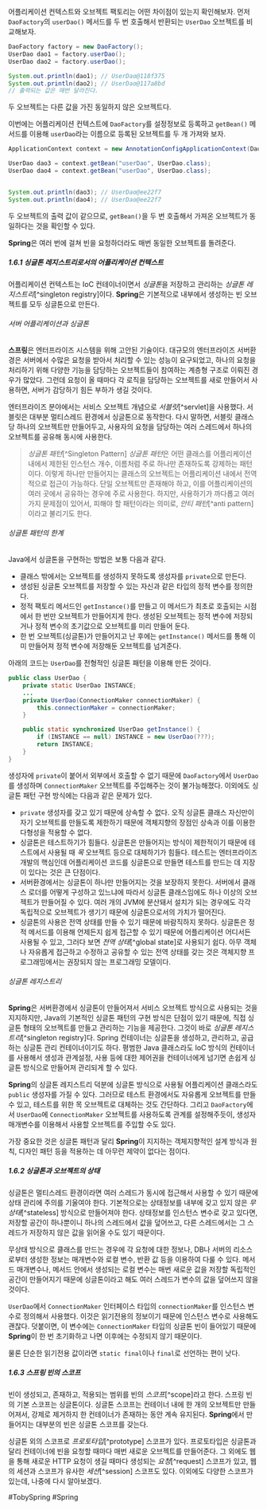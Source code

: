 어플리케이션 컨텍스트와 오브젝트 팩토리는 어떤 차이점이 있는지 확인해보자. 먼저 `DaoFactory`의 `userDao()` 메서드를 두 번 호출해서 반환되는 `UserDao` 오브젝트를 비교해보자.
```java
DaoFactory factory = new DaoFactory();
UserDao dao1 = factory.userDao();
UserDao dao2 = factory.userDao();

System.out.println(dao1); // UserDao@118f375
System.out.println(dao2); // UserDao@117a8bd
// 출력되는 값은 매번 달라진다.
```
두 오브젝트는 다른 값을 가진 동일하지 않은 오브젝트다. 

이번에는 어플리케이션 컨텍스트에 `DaoFactory`를 설정정보로 등록하고 `getBean()` 메서드를 이용해 `userDao`라는 이름으로 등록된 오브젝트를 두 개 가져와 보자.
```java
ApplicationContext context = new AnnotationConfigApplicationContext(DaoFactory.class);

UserDao dao3 = context.getBean("userDao", UserDao.class);
UserDao dao4 = context.getBean("userDao", UserDao.class);


System.out.println(dao3); // UserDao@ee22f7
System.out.println(dao4); // UserDao@ee22f7
```
두 오브젝트의 출력 값이 같으므로, `getBean()`을 두 번 호출해서 가져온 오브젝트가 동일하다는 것을 확인할 수 있다. 

**Spring**은 여러 번에 걸쳐 빈을 요청하더라도 매번 동일한 오브젝트를 돌려준다. 
##### 1.6.1 싱글톤 레지스트리로서의 어플리케이션 컨텍스트
어플리케이션 컨텍스트는 IoC 컨테이너이면서 *싱글톤*을 저장하고 관리하는 *싱글톤 레지스트리*[^singleton registry]이다. **Spring**은 기본적으로 내부에서 생성하는 빈 오브젝트를 모두 싱글톤으로 만든다.
###### 서버 어플리케이션과 싱글톤
**스프링**은 엔터프라이즈 시스템을 위해 고안된 기술이다. 대규모의 엔터프라이즈 서버환경은 서버에서 수많은 요청을 받아서 처리할 수 있는 성능이 요구되었고, 하나의 요청을 처리하기 위해 다양한 기능을 담당하는 오브젝트들이 참여하는 계층형 구조로 이뤄진 경우가 많았다. 그런데 요청이 올 때마다 각 로직을 담당하는 오브젝트를 새로 만들어서 사용하면, 서버가 감당하기 힘든 부하가 생길 것이다.

엔터프라이즈 분야에서는 서비스 오브젝트 개념으로 *서블릿*[^servlet]을 사용했다. 서블릿은 대부분 멀티스레드 환경에서 싱글톤으로 동작한다. 다시 말하면, 서블릿 클래스당 하나의 오브젝트만 만들어두고, 사용자의 요청을 담당하는 여러 스레드에서 하나의 오브젝트를 공유해 동시에 사용한다.
> *싱글톤 패턴*[^Singleton Pattern]
> *싱글톤 패턴*은 어떤 클래스를 어플리케이션 내에서 제한된 인스턴스 개수, 이름처럼 주로 하나만 존재하도록 강제하는 패턴이다. 이렇게 하나만 만들어지는 클래스의 오브젝트는 어플리케이션 내에서 전역적으로 접근이 가능하다. 단일 오브젝트만 존재해야 하고, 이를 어플리케이션의 여러 곳에서 공유하는 경우에 주로 사용한다.
> 하지만, 사용하기가 까다롭고 여러 가지 문제점이 있어서, 피해야 할 패턴이라는 의미로, *안티 패턴*[^anti pattern]이라고 불리기도 한다.
###### 싱글톤 패턴의 한계
Java에서 싱글톤을 구현하는 방법은 보통 다음과 같다.
- 클래스 밖에서는 오브젝트를 생성하지 못하도록 생성자를 `private`으로 만든다.
- 생성된 싱글톤 오브젝트를 저장할 수 있는 자신과 같은 타입의 정적 변수를 정의한다.
- 정적 팩토리 메서드인 `getInstance()`를 만들고 이 메서드가 최초로 호출되는 시점에서 한 번만 오브젝트가 만들어지게 한다. 생성된 오브젝트는 정적 변수에 저장되거나 정적 변수의 초기값으로 오브젝트를 미리 만들어 둔다.
- 한 번 오브젝트(싱글톤)가 만들어지고 난 후에는 `getInstance()` 메서드를 통해 이미 만들어져 정적 변수에 저장해둔 오브젝트를 넘겨준다.

아래의 코드는 `UserDao`를 전형적인 싱글톤 패턴을 이용해 만든 것이다.
```java
public class UserDao {
	private static UserDao INSTANCE;
	...
	private UserDao(ConnectionMaker connectionMaker) {
		this.connectionMaker = connectionMaker;
	}

	public static synchronized UserDao getInstance() {
		if (INSTANCE == null) INSTANCE = new UserDao(???);
		return INSTANCE;
	}
}
```
생성자에 `private`이 붙어서 외부에서 호출할 수 없기 때문에 `DaoFactory`에서 `UserDao`를 생성하며 `ConnectionMaker` 오브젝트를 주입해주는 것이 불가능해졌다. 이외에도 싱글톤 패턴 구현 방식에는 다음과 같은 문제가 있다.
- `private` 생성자를 갖고 있기 때문에 상속할 수 없다.
  오직 싱글톤 클래스 자신만이 자기 오브젝트를 만들도록 제한하기 때문에 객체지향의 장점인 상속과 이를 이용한 다형성을 적용할 수 없다.
- 싱글톤은 테스트하기가 힘들다.
  싱글톤은 만들어지는 방식이 제한적이기 때문에 테스트에서 사용될 때 *목* 오브젝트 등으로 대체하기가 힘들다. 테스트는 엔터프라이즈 개발의 핵심인데 어플리케이션 코드를 싱글톤으로 만들면 테스트를 만드는 데 지장이 있다는 것은 큰 단점이다.
- 서버환경에서는 싱글톤이 하나만 만들어지는 것을 보장하지 못한다.
  서버에서 클래스 로더를 어떻게 구성하고 있느냐에 따라서 싱글톤 클래스임에도 하나 이상의 오브젝트가 만들어질 수 있다. 여러 개의 JVM에 분산돼서 설치가 되는 경우에도 각각 독립적으로 오브젝트가 생기기 때문에 싱글톤으로서의 가치가 떨어진다.
- 싱글톤의 사용은 전역 상태를 만들 수 있기 때문에 바람직하지 못하다.
  싱글톤은 정적 메서드를 이용해 언제든지 쉽게 접근할 수 있기 때문에 어플리케이션 어디서든 사용될 수 있고, 그러다 보면 *전역 상태*[^global state]로 사용되기 쉽다. 아무 객체나 자유롭게 접근하고 수정하고 공유할 수 있는 전역 상태를 갖는 것은 객체지향 프로그래밍에서는 권장되지 않는 프로그래밍 모델이다.
###### 싱글톤 레지스트리
**Spring**은 서버환경에서 싱글톤이 만들어져서 서비스 오브젝트 방식으로 사용되는 것을 지지하지만, Java의 기본적인 싱글톤 패턴의 구현 방식은 단점이 있기 때문에, 직접 싱글톤 형태의 오브젝트를 만들고 관리하는 기능을 제공한다. 그것이 바로 *싱글톤 레지스트리*[^singleton registry]다. Spring 컨테이너는 싱글톤을 생성하고, 관리하고, 공급하는 싱글톤 관리 컨테이너이기도 하다. 평범한 Java 클래스라도 IoC 방식의 컨테이너를 사용해서 생성과 관계설정, 사용 등에 대한 제어권을 컨테이너에게 넘기면 손쉽게 싱글톤 방식으로 만들어져 관리되게 할 수 있다.

**Spring**의 싱글톤 레지스트리 덕분에 싱글톤 방식으로 사용될 어플리케이션 클래스라도 `public` 생성자를 가질 수 있다. 그러므로 테스트 환경에서도 자유롭게 오브젝트를 만들 수 있고, 테스트를 위한 목 오브젝트로 대체하는 것도 간단하다. 그리고 `DaoFactory`에서 `UserDao`에 `ConnectionMaker` 오브젝트를 사용하도록 관계를 설정해주듯이, 생성자 매개변수를 이용해서 사용할 오브젝트를 주입할 수도 있다.

가장 중요한 것은 싱글톤 패턴과 달리 **Spring**이 지지하는 객체지향적인 설계 방식과 원칙, 디자인 패턴 등을 적용하는 데 아무런 제약이 없다는 점이다.
##### 1.6.2 싱글톤과 오브젝트의 상태
싱글톤은 멀티스레드 환경이라면 여러 스레드가 동시에 접근해서 사용할 수 있기 때문에 상태 관리에 주의를 기울여야 한다. 기본적으로는 상태정보를 내부에 갖고 있지 않은 *무상태*[^stateless] 방식으로 만들어져야 한다. 상태정보를 인스턴스 변수로 갖고 있다면, 저장할 공간이 하나뿐이니 하나의 스레드에서 값을 덮어쓰고, 다른 스레드에서는 그 스레드가 저장하지 않은 값을 읽어올 수도 있기 때문이다.

무상태 방식으로 클래스를 만드는 경우에 각 요청에 대한 정보나, DB나 서버의 리소스로부터 생성한 정보는 매개변수와 로컬 변수, 반환 값 등을 이용하여 다룰 수 있다. 메서드 매개변수나, 메서드 안에서 생성되는 로컬 변수는 매번 새로운 값을 저장할 독립적인 공간이 만들어지기 때문에 싱글톤이라고 해도 여러 스레드가 변수의 값을 덮어쓰지 않을 것이다.

`UserDao`에서 `ConnectionMaker` 인터페이스 타입의 `connectionMaker`를 인스턴스 변수로 정의해서 사용했다. 이것은 읽기전용의 정보이기 때문에 인스턴스 변수로 사용해도 괜찮다. 덧붙이면, 이 변수에는 `ConnectionMaker` 타입의 싱글톤 빈이 들어있기 때문에 **Spring**이 한 번 초기화하고 나면 이후에는 수정되지 않기 때문이다.

물론 단순한 읽기전용 값이라면 `static final`이나 `final`로 선언하는 편이 낫다.
##### 1.6.3 스프링 빈의 스코프
빈이 생성되고, 존재하고, 적용되는 범위를 빈의 *스코프*[^scope]라고 한다. 스프링 빈의 기본 스코프는 싱글톤이다. 싱글톤 스코프는 컨테이너 내에 한 개의 오브젝트만 만들어져서, 강제로 제거하지 한 컨테이너가 존재하는 동안 계속 유지된다. **Spring**에서 만들어지는 대부분의 빈은 싱글톤 스코프를 갖는다.

싱글톤 외의 스코프로 *프로토타입*[^prototype] 스코프가 있다. 프로토타입은 싱글톤과 달리 컨테이너에 빈을 요청할 때마다 매번 새로운 오브젝트를 만들어준다. 그 외에도 웹을 통해 새로운 HTTP 요청이 생길 때마다 생성되는 *요청*[^request] 스코프가 있고, 웹의 세션과 스코프가 유사한 *세션*[^session] 스코프도 있다. 이외에도 다양한 스코프가 있는데, 나중에 다시 알아보겠다.

#TobySpring #Spring  